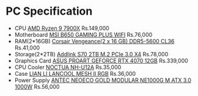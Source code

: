 # PC Specification
- CPU [AMD Ryzen 9 7900X](https://www.nanotek.lk/product/1141) Rs.149,000
- Motherboard [MSI B650 GAMING PLUS WIFI](https://www.nanotek.lk/product/1364) Rs.76,000
- RAM(2*16GB) [Corsair Vengeance(2 x 16 GB) DDR5-5600 CL36](https://www.nanotek.lk/product/1374) Rs.41,000
- Storage(2*2TB) [Addlink S70 2TB M.2 PCIe 3.0 X4](https://www.nanotek.lk/product/1149) Rs.78,000
- Graphics Card [ASUS PROART GEFORCE RTX 4070 12GB](https://www.nanotek.lk/product/2331) Rs.339,000
- CPU Cooler [NOCTUA NH-U12A](https://www.nanotek.lk/product/2069) Rs.35,000
- Case [LIAN LI LANCOOL MESH II RGB](https://www.nanotek.lk/product/1708) Rs.36,000
- Power Supply [ANTEC NEOECO GOLD MODULAR NE1000G M ATX 3.0 1000W](https://www.nanotek.lk/product/2065) Rs.56,000